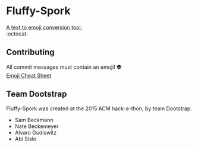 # Fluffy-Spork
[A text to emoji conversion tool.](http://samvbeckmann.github.com/fluffy-spork)  
:octocat:

## Contributing
All commit messages must contain an emoji! :alien:  
[Emoji Cheat Sheet](http://www.emoji-cheat-sheet.com/)

## Team Dootstrap
Fluffy-Spork was created at the 2015 ACM hack-a-thon,
by team Dootstrap.
* Sam Beckmann
* Nate Beckemeyer
* Alvaro Gudiswitz
* Abi Sislo
